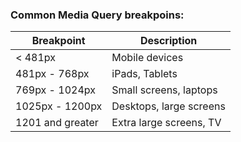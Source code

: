 ### Common Media Query breakpoins:
| Breakpoint | Description |
| --------- | ----------- |
| < 481px | Mobile devices |
| 481px - 768px | iPads, Tablets |
| 769px - 1024px | Small screens, laptops |
| 1025px - 1200px | Desktops, large screens |
| 1201 and greater | Extra large screens, TV |